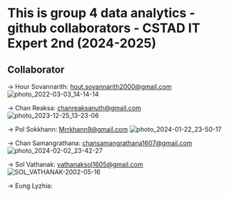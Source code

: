 # This is group 4 data analytics - github collaborators - CSTAD IT Expert 2nd (2024-2025)
## Collaborator 
-> Hour Sovannarith: hout.sovannarith2000@gmail.com
![photo_2022-03-03_14-14-14](https://github.com/VathanakSol/Group4_DA/assets/102912156/fdd39723-b663-4c21-9beb-f4c5b744ada6)

-> Chan Reaksa: chanreaksanuth@gmail.com
![photo_2023-12-25_13-23-06](https://github.com/VathanakSol/Group4_DA/assets/102912156/3991983d-b9cd-4573-b649-c3bff0d27a7c)

-> Pol Sokkhann: Mrrkhann9@gmail.com
![photo_2024-01-22_23-50-17](https://github.com/VathanakSol/Group4_DA/assets/102912156/32e5d981-05c9-4498-be85-752605f31cdb)

-> Chan Samangrathana: chansamangrathana1607@gmail.com
![photo_2024-02-02_23-42-27](https://github.com/VathanakSol/Group4_DA/assets/102912156/e3356c03-b289-4027-90a2-fb8c59224911)

-> Sol Vathanak: vathanaksol1605@gmail.com
![SOL_VATHANAK-2002-05-16](https://github.com/VathanakSol/Group4_DA/assets/102912156/2d0d2705-9fc9-4520-a981-538a7371f531)

-> Eung Lyzhia: 

